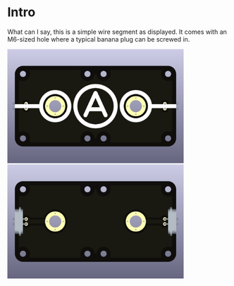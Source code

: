 # Intro  
What can I say, this is a simple wire segment as displayed. It comes with an M6-sized hole where a typical banana plug can be screwed in.

<img src="end-node-double_current_TOP.png" alt="Circuit Diagram" width="400"> <img src="end-node-double_current_BOTTOM.png" alt="Circuit Diagram" width="400">
